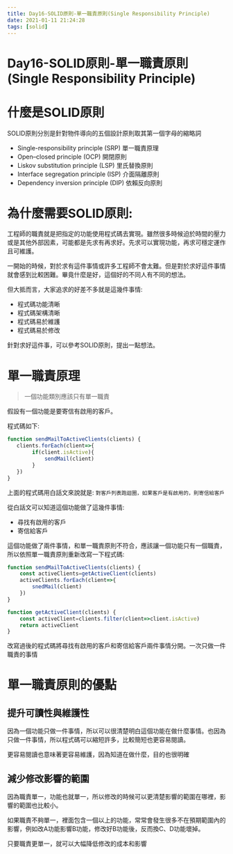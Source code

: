 ```yaml
---
title: Day16-SOLID原則-單一職責原則(Single Responsibility Principle)
date: 2021-01-11 21:24:28
tags: [solid]
---
```

# Day16-SOLID原則-單一職責原則(Single Responsibility Principle)

# 什麼是SOLID原則

SOLID原則分別是針對物件導向的五個設計原則取其第一個字母的縮略詞

- Single-responsibility principle (SRP) 單一職責原理
- Open–closed principle (OCP) 開閉原則
- Liskov substitution principle (LSP) 里氏替換原則
- Interface segregation principle (ISP) 介面隔離原則
- Dependency inversion principle (DIP) 依賴反向原則

# 為什麼需要SOLID原則:

工程師的職責就是把指定的功能使用程式碼去實現。雖然很多時候迫於時間的壓力或是其他外部因素，可能都是先求有再求好。先求可以實現功能，再求可穩定運作且可維護。

一開始的時候，對於求有這件事情或許多工程師不會太難。但是對於求好這件事情就會感到比較困難。畢竟什麼是好，這個好的不同人有不同的想法。

但大抵而言，大家追求的好差不多就是這幾件事情:

- 程式碼功能清晰
- 程式碼架構清晰
- 程式碼易於維護
- 程式碼易於修改

針對求好這件事，可以參考SOLID原則，提出一點想法。

# 單一職責原理

> 一個功能類別應該只有單一職責

假設有一個功能是要寄信有啟用的客戶。

程式碼如下:

```jsx
function sendMailToActiveClients(clients) {
   clients.forEach(client=>{
        if(client.isActive){
            sendMail(client)
        }
   })
}
```

上面的程式碼用白話文來說就是: `對客戶列表跑迴圈，如果客戶是有啟用的，則寄信給客戶`

從白話文可以知道這個功能做了這幾件事情:

- 尋找有啟用的客戶
- 寄信給客戶

這個功能做了兩件事情，和單一職責原則不符合，應該讓一個功能只有一個職責，所以依照單一職責原則重新改寫一下程式碼:

```jsx
function sendMailToActiveClients(clients) {
    const activeClients=getActiveClient(clients)
    activeClients.forEach(client=>{
        snedMail(client)
    })
}

function getActiveClient(clients) {
    const activeClient=clients.filter(client=>client.isActive)
    return activeClient
}
```

改寫過後的程式碼將尋找有啟用的客戶和寄信給客戶兩件事情分開。一次只做一件職責的事情

# 單一職責原則的優點

## 提升可讀性與維護性

因為一個功能只做一件事情，所以可以很清楚明白這個功能在做什麼事情。也因為只做一件事情，所以程式碼可以縮短許多，比較簡短也更容易閱讀。

更容易閱讀也意味著更容易維護，因為知道在做什麼，目的也很明確

## 減少修改影響的範圍

因為職責單一，功能也就單一，所以修改的時候可以更清楚影響的範圍在哪裡，影響的範圍也比較小。

如果職責不夠單一，裡面包含一個以上的功能，常常會發生很多不在預期範圍內的影響，例如改A功能影響B功能，修改好B功能後，反而換C、D功能壞掉。

只要職責更單一，就可以大幅降低修改的成本和影響